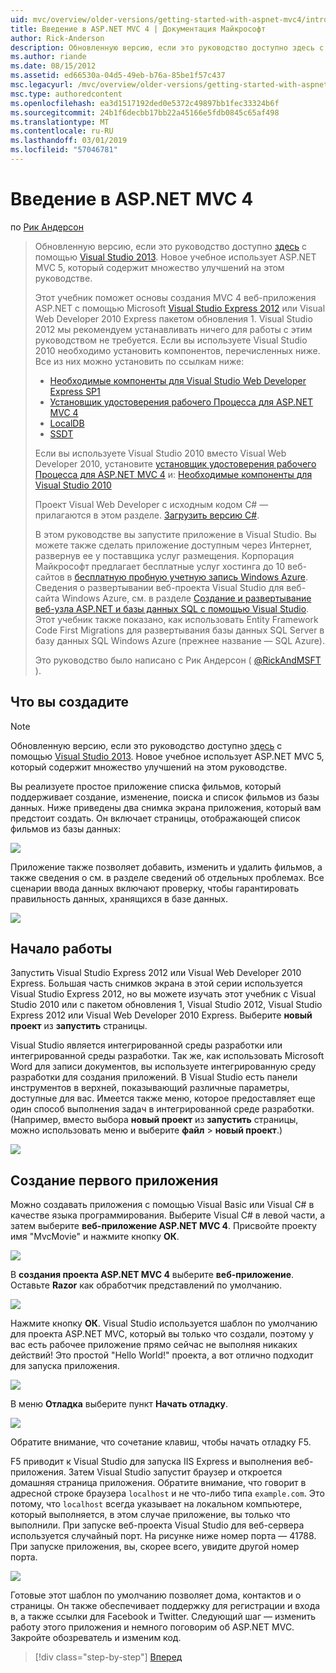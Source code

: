 ```yaml
---
uid: mvc/overview/older-versions/getting-started-with-aspnet-mvc4/intro-to-aspnet-mvc-4
title: Введение в ASP.NET MVC 4 | Документация Майкрософт
author: Rick-Anderson
description: Обновленную версию, если это руководство доступно здесь с помощью Visual Studio 2013. Новое учебное использует ASP.NET MVC 5, который обеспечивает множество улучшений t...
ms.author: riande
ms.date: 08/15/2012
ms.assetid: ed66530a-04d5-49eb-b76a-85be1f57c437
msc.legacyurl: /mvc/overview/older-versions/getting-started-with-aspnet-mvc4/intro-to-aspnet-mvc-4
msc.type: authoredcontent
ms.openlocfilehash: ea3d1517192ded0e5372c49897bb1fec33324b6f
ms.sourcegitcommit: 24b1f6decbb17bb22a45166e5fdb0845c65af498
ms.translationtype: MT
ms.contentlocale: ru-RU
ms.lasthandoff: 03/01/2019
ms.locfileid: "57046781"
---
```

<a name="intro-to-aspnet-mvc-4"></a>Введение в ASP.NET MVC 4
====================
по [Рик Андерсон]((https://twitter.com/RickAndMSFT))

> Обновленную версию, если это руководство доступно [здесь](../../getting-started/introduction/getting-started.md) с помощью [Visual Studio 2013](https://my.visualstudio.com/Downloads?q=visual%20studio%202013). Новое учебное использует ASP.NET MVC 5, который содержит множество улучшений на этом руководстве.
>
> Этот учебник поможет основы создания MVC 4 веб-приложения ASP.NET с помощью Microsoft [Visual Studio Express 2012](https://www.microsoft.com/visualstudio/11/products/express) или Visual Web Developer 2010 Express пакетом обновления 1. Visual Studio 2012 мы рекомендуем устанавливать ничего для работы с этим руководством не требуется. Если вы используете Visual Studio 2010 необходимо установить компонентов, перечисленных ниже. Все из них можно установить по ссылкам ниже:
>
> - [Необходимые компоненты для Visual Studio Web Developer Express SP1](https://www.microsoft.com/web/gallery/install.aspx?appid=VWD2010SP1Pack)
> - [Установщик удостоверения рабочего Процесса для ASP.NET MVC 4](https://go.microsoft.com/fwlink/?LinkId=243392)
> - [LocalDB](https://www.microsoft.com/web/gallery/install.aspx?appid=SQLLocalDBOnly_11_0)
> - [SSDT](https://blogs.msdn.com/b/rickandy/archive/2012/08/02/installing-and-using-sql-server-data-tools-ssdt-on-visual-studio-2010-and-vwd.aspx)
>
> Если вы используете Visual Studio 2010 вместо Visual Web Developer 2010, установите [установщик удостоверения рабочего Процесса для ASP.NET MVC 4](https://go.microsoft.com/fwlink/?LinkId=243392) и: [Необходимые компоненты для Visual Studio 2010](https://www.microsoft.com/web/gallery/install.aspx?appsxml=&amp;appid=VS2010SP1Pack)
>
> Проект Visual Web Developer с исходным кодом C# — прилагаются в этом разделе. [Загрузить версию C#](https://code.msdn.microsoft.com/Intro-to-ASPNET-MVC-4-61d0219d/file/114480/1/MvcMovie.zip).
>
> В этом руководстве вы запустите приложение в Visual Studio. Вы можете также сделать приложение доступным через Интернет, развернув ее у поставщика услуг размещения. Корпорация Майкрософт предлагает бесплатные услуг хостинга до 10 веб-сайтов в [бесплатную пробную учетную запись Windows Azure](https://www.windowsazure.com/pricing/free-trial/?WT.mc_id=A443DD604). Сведения о развертывании веб-проекта Visual Studio для веб-сайта Windows Azure, см. в разделе [Создание и развертывание веб-узла ASP.NET и базы данных SQL с помощью Visual Studio](https://docs.microsoft.com/dotnet/azure/). Этот учебник также показано, как использовать Entity Framework Code First Migrations для развертывания базы данных SQL Server в базу данных SQL Windows Azure (прежнее название — SQL Azure).
>
> Это руководство было написано с Рик Андерсон ( [ @RickAndMSFT ](https://twitter.com/#!/RickAndMSFT) ).


## <a name="what-youll-build"></a>Что вы создадите

> [!NOTE]
> Обновленную версию, если это руководство доступно [здесь](../../getting-started/introduction/getting-started.md) с помощью [Visual Studio 2013](https://my.visualstudio.com/Downloads?q=visual%20studio%202013). Новое учебное использует ASP.NET MVC 5, который содержит множество улучшений на этом руководстве.


Вы реализуете простое приложение списка фильмов, который поддерживает создание, изменение, поиска и список фильмов из базы данных. Ниже приведены два снимка экрана приложения, который вам предстоит создать. Он включает страницы, отображающей список фильмов из базы данных:

![](intro-to-aspnet-mvc-4/_static/image1.png)

Приложение также позволяет добавить, изменить и удалить фильмов, а также сведения о см. в разделе сведений об отдельных проблемах. Все сценарии ввода данных включают проверку, чтобы гарантировать правильность данных, хранящихся в базе данных.

![](intro-to-aspnet-mvc-4/_static/image2.png)

## <a name="getting-started"></a>Начало работы

Запустить Visual Studio Express 2012 или Visual Web Developer 2010 Express. Большая часть снимков экрана в этой серии используется Visual Studio Express 2012, но вы можете изучать этот учебник с Visual Studio 2010 или с пакетом обновления 1, Visual Studio 2012, Visual Studio Express 2012 или Visual Web Developer 2010 Express. Выберите **новый проект** из **запустить** страницы.

Visual Studio является интегрированной среды разработки или интегрированной среды разработки. Так же, как использовать Microsoft Word для записи документов, вы используете интегрированную среду разработки для создания приложений. В Visual Studio есть панели инструментов в верхней, показывающий различные параметры, доступные для вас. Имеется также меню, которое предоставляет еще один способ выполнения задач в интегрированной среде разработки. (Например, вместо выбора **новый проект** из **запустить** страницы, можно использовать меню и выберите **файл** &gt; **новый проект**.)

![](intro-to-aspnet-mvc-4/_static/image3.png)

## <a name="creating-your-first-application"></a>Создание первого приложения

Можно создавать приложения с помощью Visual Basic или Visual C# в качестве языка программирования. Выберите Visual C# в левой части, а затем выберите **веб-приложение ASP.NET MVC 4**. Присвойте проекту имя &quot;MvcMovie&quot; и нажмите кнопку **ОК**.

![](intro-to-aspnet-mvc-4/_static/image4.png)

В **создания проекта ASP.NET MVC 4** выберите **веб-приложение**. Оставьте **Razor** как обработчик представлений по умолчанию.

![](intro-to-aspnet-mvc-4/_static/image5.png)

Нажмите кнопку **ОК**. Visual Studio используется шаблон по умолчанию для проекта ASP.NET MVC, который вы только что создали, поэтому у вас есть рабочее приложение прямо сейчас не выполняя никаких действий! Это простой &quot;Hello World!&quot; проекта, а вот отлично подходит для запуска приложения.

![](intro-to-aspnet-mvc-4/_static/image6.png)

В меню **Отладка** выберите пункт **Начать отладку**.

![](intro-to-aspnet-mvc-4/_static/image7.png)

Обратите внимание, что сочетание клавиш, чтобы начать отладку F5.

F5 приводит к Visual Studio для запуска IIS Express и выполнения веб-приложения. Затем Visual Studio запустит браузер и откроется домашняя страница приложения. Обратите внимание, что говорит в адресной строке браузера `localhost` и не что-либо типа `example.com`. Это потому, что `localhost` всегда указывает на локальном компьютере, который выполняется, в этом случае приложение, вы только что выполнили. При запуске веб-проекта Visual Studio для веб-сервера используется случайный порт. На рисунке ниже номер порта — 41788. При запуске приложения, вы, скорее всего, увидите другой номер порта.

![](intro-to-aspnet-mvc-4/_static/image8.png)

Готовые этот шаблон по умолчанию позволяет дома, контактов и о страницы. Он также обеспечивает поддержку для регистрации и входа в, а также ссылки для Facebook и Twitter. Следующий шаг — изменить работу этого приложения и немного поговорим об ASP.NET MVC. Закройте обозреватель и изменим код.

> [!div class="step-by-step"]
> [Вперед](adding-a-controller.md)
